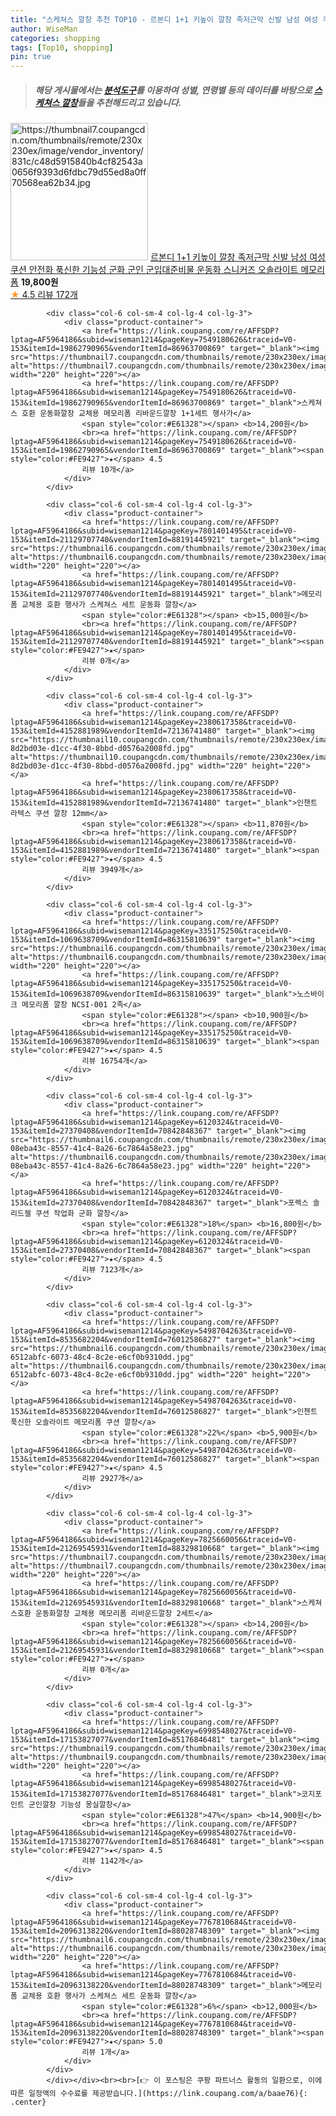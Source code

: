 ```yaml
---
title: "스케쳐스 깔창 추천 TOP10 - 르본디 1+1 키높이 깔창 족저근막 신발 남성 여성 쿠션 안전화 푹신한 기능성 군화 군인 군입대준비물 운동화 스니커즈 오솔라"
author: WiseMan
categories: shopping
tags: [Top10, shopping]
pin: true
---
```


> ##### 해당 게시물에서는 [**분석도구**](https://itemscout.io/)를 이용하여 **성별**, **연령별** 등의 데이터를 바탕으로 [**스케쳐스 깔창**](https://link.coupang.com/a/baae76)들을 추천해드리고 있습니다.
<div class="container"><div class="row">
            <div class="col-6 col-sm-4 col-lg-4 col-lg-3">
                <div class="product-container">
                    <a href="https://link.coupang.com/re/AFFSDP?lptag=AF5964186&subid=wiseman1214&pageKey=7141032859&traceid=V0-153&itemId=17928516017&vendorItemId=85090855966" target="_blank"><img src="https://thumbnail7.coupangcdn.com/thumbnails/remote/230x230ex/image/vendor_inventory/831c/c48d5915840b4cf82543a0656f9393d6fdbc79d55ed8a0ff70568ea62b34.jpg" alt="https://thumbnail7.coupangcdn.com/thumbnails/remote/230x230ex/image/vendor_inventory/831c/c48d5915840b4cf82543a0656f9393d6fdbc79d55ed8a0ff70568ea62b34.jpg" width="220" height="220"></a>
                    <a href="https://link.coupang.com/re/AFFSDP?lptag=AF5964186&subid=wiseman1214&pageKey=7141032859&traceid=V0-153&itemId=17928516017&vendorItemId=85090855966" target="_blank">르본디 1+1 키높이 깔창 족저근막 신발 남성 여성 쿠션 안전화 푹신한 기능성 군화 군인 군입대준비물 운동화 스니커즈 오솔라이트 메모리폼</a>
                    <span style="color:#E61328"></span> <b>19,800원</b>
                    <br><a href="https://link.coupang.com/re/AFFSDP?lptag=AF5964186&subid=wiseman1214&pageKey=7141032859&traceid=V0-153&itemId=17928516017&vendorItemId=85090855966" target="_blank"><span style="color:#FE9427">★</span> 4.5
                    리뷰 172개</a>
                </div>
            </div>
            
            <div class="col-6 col-sm-4 col-lg-4 col-lg-3">
                <div class="product-container">
                    <a href="https://link.coupang.com/re/AFFSDP?lptag=AF5964186&subid=wiseman1214&pageKey=7549180626&traceid=V0-153&itemId=19862790965&vendorItemId=86963700869" target="_blank"><img src="https://thumbnail7.coupangcdn.com/thumbnails/remote/230x230ex/image/vendor_inventory/1871/79d9f203b173a8133085af1b763812807bbde047ccd2170395df5ca761e3.jpg" alt="https://thumbnail7.coupangcdn.com/thumbnails/remote/230x230ex/image/vendor_inventory/1871/79d9f203b173a8133085af1b763812807bbde047ccd2170395df5ca761e3.jpg" width="220" height="220"></a>
                    <a href="https://link.coupang.com/re/AFFSDP?lptag=AF5964186&subid=wiseman1214&pageKey=7549180626&traceid=V0-153&itemId=19862790965&vendorItemId=86963700869" target="_blank">스케쳐스 호환 운동화깔창 교체용 메모리폼 리바운드깔창 1+1세트 행사가</a>
                    <span style="color:#E61328"></span> <b>14,200원</b>
                    <br><a href="https://link.coupang.com/re/AFFSDP?lptag=AF5964186&subid=wiseman1214&pageKey=7549180626&traceid=V0-153&itemId=19862790965&vendorItemId=86963700869" target="_blank"><span style="color:#FE9427">★</span> 4.5
                    리뷰 10개</a>
                </div>
            </div>
            
            <div class="col-6 col-sm-4 col-lg-4 col-lg-3">
                <div class="product-container">
                    <a href="https://link.coupang.com/re/AFFSDP?lptag=AF5964186&subid=wiseman1214&pageKey=7801401495&traceid=V0-153&itemId=21129707740&vendorItemId=88191445921" target="_blank"><img src="https://thumbnail6.coupangcdn.com/thumbnails/remote/230x230ex/image/vendor_inventory/c06a/9c23dd134af246da32883497300704e79d3b99f39f4415fcb90c457a4ba5.jpg" alt="https://thumbnail6.coupangcdn.com/thumbnails/remote/230x230ex/image/vendor_inventory/c06a/9c23dd134af246da32883497300704e79d3b99f39f4415fcb90c457a4ba5.jpg" width="220" height="220"></a>
                    <a href="https://link.coupang.com/re/AFFSDP?lptag=AF5964186&subid=wiseman1214&pageKey=7801401495&traceid=V0-153&itemId=21129707740&vendorItemId=88191445921" target="_blank">메모리폼 교체용 호환 행사가 스케쳐스 세트 운동화 깔창</a>
                    <span style="color:#E61328"></span> <b>15,000원</b>
                    <br><a href="https://link.coupang.com/re/AFFSDP?lptag=AF5964186&subid=wiseman1214&pageKey=7801401495&traceid=V0-153&itemId=21129707740&vendorItemId=88191445921" target="_blank"><span style="color:#FE9427">★</span> 
                    리뷰 0개</a>
                </div>
            </div>
            
            <div class="col-6 col-sm-4 col-lg-4 col-lg-3">
                <div class="product-container">
                    <a href="https://link.coupang.com/re/AFFSDP?lptag=AF5964186&subid=wiseman1214&pageKey=2380617358&traceid=V0-153&itemId=4152881989&vendorItemId=72136741480" target="_blank"><img src="https://thumbnail10.coupangcdn.com/thumbnails/remote/230x230ex/image/retail/images/55837699153171-8d2bd03e-d1cc-4f30-8bbd-d0576a2008fd.jpg" alt="https://thumbnail10.coupangcdn.com/thumbnails/remote/230x230ex/image/retail/images/55837699153171-8d2bd03e-d1cc-4f30-8bbd-d0576a2008fd.jpg" width="220" height="220"></a>
                    <a href="https://link.coupang.com/re/AFFSDP?lptag=AF5964186&subid=wiseman1214&pageKey=2380617358&traceid=V0-153&itemId=4152881989&vendorItemId=72136741480" target="_blank">인챈트 라텍스 쿠션 깔창 12mm</a>
                    <span style="color:#E61328"></span> <b>11,870원</b>
                    <br><a href="https://link.coupang.com/re/AFFSDP?lptag=AF5964186&subid=wiseman1214&pageKey=2380617358&traceid=V0-153&itemId=4152881989&vendorItemId=72136741480" target="_blank"><span style="color:#FE9427">★</span> 4.5
                    리뷰 3949개</a>
                </div>
            </div>
            
            <div class="col-6 col-sm-4 col-lg-4 col-lg-3">
                <div class="product-container">
                    <a href="https://link.coupang.com/re/AFFSDP?lptag=AF5964186&subid=wiseman1214&pageKey=335175250&traceid=V0-153&itemId=1069638709&vendorItemId=86315810639" target="_blank"><img src="https://thumbnail6.coupangcdn.com/thumbnails/remote/230x230ex/image/vendor_inventory/8dc4/e85a8705114ad29673db41111d8b673fcb4468933c834deb4c00fd72688b.jpg" alt="https://thumbnail6.coupangcdn.com/thumbnails/remote/230x230ex/image/vendor_inventory/8dc4/e85a8705114ad29673db41111d8b673fcb4468933c834deb4c00fd72688b.jpg" width="220" height="220"></a>
                    <a href="https://link.coupang.com/re/AFFSDP?lptag=AF5964186&subid=wiseman1214&pageKey=335175250&traceid=V0-153&itemId=1069638709&vendorItemId=86315810639" target="_blank">노스바이크 메모리폼 깔창 NCSI-001 2족</a>
                    <span style="color:#E61328"></span> <b>10,900원</b>
                    <br><a href="https://link.coupang.com/re/AFFSDP?lptag=AF5964186&subid=wiseman1214&pageKey=335175250&traceid=V0-153&itemId=1069638709&vendorItemId=86315810639" target="_blank"><span style="color:#FE9427">★</span> 4.5
                    리뷰 16754개</a>
                </div>
            </div>
            
            <div class="col-6 col-sm-4 col-lg-4 col-lg-3">
                <div class="product-container">
                    <a href="https://link.coupang.com/re/AFFSDP?lptag=AF5964186&subid=wiseman1214&pageKey=6120324&traceid=V0-153&itemId=27370408&vendorItemId=70842848367" target="_blank"><img src="https://thumbnail6.coupangcdn.com/thumbnails/remote/230x230ex/image/retail/images/3127309979034371-08eba43c-8557-41c4-8a26-6c7864a58e23.jpg" alt="https://thumbnail6.coupangcdn.com/thumbnails/remote/230x230ex/image/retail/images/3127309979034371-08eba43c-8557-41c4-8a26-6c7864a58e23.jpg" width="220" height="220"></a>
                    <a href="https://link.coupang.com/re/AFFSDP?lptag=AF5964186&subid=wiseman1214&pageKey=6120324&traceid=V0-153&itemId=27370408&vendorItemId=70842848367" target="_blank">포렉스 솔리드젤 쿠션 작업화 군화 깔창</a>
                    <span style="color:#E61328">18%</span> <b>16,800원</b>
                    <br><a href="https://link.coupang.com/re/AFFSDP?lptag=AF5964186&subid=wiseman1214&pageKey=6120324&traceid=V0-153&itemId=27370408&vendorItemId=70842848367" target="_blank"><span style="color:#FE9427">★</span> 4.5
                    리뷰 7123개</a>
                </div>
            </div>
            
            <div class="col-6 col-sm-4 col-lg-4 col-lg-3">
                <div class="product-container">
                    <a href="https://link.coupang.com/re/AFFSDP?lptag=AF5964186&subid=wiseman1214&pageKey=5498704263&traceid=V0-153&itemId=8535682204&vendorItemId=76012586827" target="_blank"><img src="https://thumbnail6.coupangcdn.com/thumbnails/remote/230x230ex/image/retail/images/4348231051154069-6512abfc-6073-48c4-8c2e-e6cf0b9310dd.jpg" alt="https://thumbnail6.coupangcdn.com/thumbnails/remote/230x230ex/image/retail/images/4348231051154069-6512abfc-6073-48c4-8c2e-e6cf0b9310dd.jpg" width="220" height="220"></a>
                    <a href="https://link.coupang.com/re/AFFSDP?lptag=AF5964186&subid=wiseman1214&pageKey=5498704263&traceid=V0-153&itemId=8535682204&vendorItemId=76012586827" target="_blank">인첸트 푹신한 오솔라이트 메모리폼 쿠션 깔창</a>
                    <span style="color:#E61328">22%</span> <b>5,900원</b>
                    <br><a href="https://link.coupang.com/re/AFFSDP?lptag=AF5964186&subid=wiseman1214&pageKey=5498704263&traceid=V0-153&itemId=8535682204&vendorItemId=76012586827" target="_blank"><span style="color:#FE9427">★</span> 4.5
                    리뷰 2927개</a>
                </div>
            </div>
            
            <div class="col-6 col-sm-4 col-lg-4 col-lg-3">
                <div class="product-container">
                    <a href="https://link.coupang.com/re/AFFSDP?lptag=AF5964186&subid=wiseman1214&pageKey=7825660056&traceid=V0-153&itemId=21269545931&vendorItemId=88329810668" target="_blank"><img src="https://thumbnail7.coupangcdn.com/thumbnails/remote/230x230ex/image/vendor_inventory/8781/3a334ce10f3c913c453b64caf358a26be0d133ee6b7dd4f47e485d356339.jpg" alt="https://thumbnail7.coupangcdn.com/thumbnails/remote/230x230ex/image/vendor_inventory/8781/3a334ce10f3c913c453b64caf358a26be0d133ee6b7dd4f47e485d356339.jpg" width="220" height="220"></a>
                    <a href="https://link.coupang.com/re/AFFSDP?lptag=AF5964186&subid=wiseman1214&pageKey=7825660056&traceid=V0-153&itemId=21269545931&vendorItemId=88329810668" target="_blank">스케쳐스호환 운동화깔창 교체용 메모리폼 리바운드깔창 2세트</a>
                    <span style="color:#E61328"></span> <b>14,200원</b>
                    <br><a href="https://link.coupang.com/re/AFFSDP?lptag=AF5964186&subid=wiseman1214&pageKey=7825660056&traceid=V0-153&itemId=21269545931&vendorItemId=88329810668" target="_blank"><span style="color:#FE9427">★</span> 
                    리뷰 0개</a>
                </div>
            </div>
            
            <div class="col-6 col-sm-4 col-lg-4 col-lg-3">
                <div class="product-container">
                    <a href="https://link.coupang.com/re/AFFSDP?lptag=AF5964186&subid=wiseman1214&pageKey=6998548027&traceid=V0-153&itemId=17153827077&vendorItemId=85176846481" target="_blank"><img src="https://thumbnail9.coupangcdn.com/thumbnails/remote/230x230ex/image/vendor_inventory/2873/046bb40d3c8030dfcda023cf2a1bf2faad302a59e82f7108b5657ade4250.jpg" alt="https://thumbnail9.coupangcdn.com/thumbnails/remote/230x230ex/image/vendor_inventory/2873/046bb40d3c8030dfcda023cf2a1bf2faad302a59e82f7108b5657ade4250.jpg" width="220" height="220"></a>
                    <a href="https://link.coupang.com/re/AFFSDP?lptag=AF5964186&subid=wiseman1214&pageKey=6998548027&traceid=V0-153&itemId=17153827077&vendorItemId=85176846481" target="_blank">코지포인트 군인깔창 기능성 몽실깔창</a>
                    <span style="color:#E61328">47%</span> <b>14,900원</b>
                    <br><a href="https://link.coupang.com/re/AFFSDP?lptag=AF5964186&subid=wiseman1214&pageKey=6998548027&traceid=V0-153&itemId=17153827077&vendorItemId=85176846481" target="_blank"><span style="color:#FE9427">★</span> 4.5
                    리뷰 1142개</a>
                </div>
            </div>
            
            <div class="col-6 col-sm-4 col-lg-4 col-lg-3">
                <div class="product-container">
                    <a href="https://link.coupang.com/re/AFFSDP?lptag=AF5964186&subid=wiseman1214&pageKey=7767810684&traceid=V0-153&itemId=20963138220&vendorItemId=88028748309" target="_blank"><img src="https://thumbnail6.coupangcdn.com/thumbnails/remote/230x230ex/image/vendor_inventory/8912/2529887ddcd56b7e6868acba04d5d9cc47bb6986df89cc367313fb13c2cb.jpg" alt="https://thumbnail6.coupangcdn.com/thumbnails/remote/230x230ex/image/vendor_inventory/8912/2529887ddcd56b7e6868acba04d5d9cc47bb6986df89cc367313fb13c2cb.jpg" width="220" height="220"></a>
                    <a href="https://link.coupang.com/re/AFFSDP?lptag=AF5964186&subid=wiseman1214&pageKey=7767810684&traceid=V0-153&itemId=20963138220&vendorItemId=88028748309" target="_blank">메모리폼 교체용 호환 행사가 스케쳐스 세트 운동화 깔창</a>
                    <span style="color:#E61328">6%</span> <b>12,000원</b>
                    <br><a href="https://link.coupang.com/re/AFFSDP?lptag=AF5964186&subid=wiseman1214&pageKey=7767810684&traceid=V0-153&itemId=20963138220&vendorItemId=88028748309" target="_blank"><span style="color:#FE9427">★</span> 5.0
                    리뷰 1개</a>
                </div>
            </div>
            </div></div><br><br>[👉 이 포스팅은 쿠팡 파트너스 활동의 일환으로, 이에 따른 일정액의 수수료를 제공받습니다.](https://link.coupang.com/a/baae76){: .center}